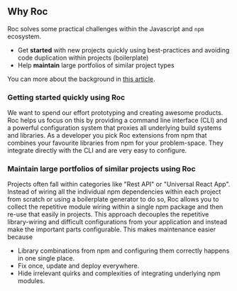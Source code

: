 ## Why Roc

Roc solves some practical challenges within the Javascript and `npm` ecosystem.

- Get **started** with new projects quickly using best-practices and avoiding code duplication within projects (boilerplate)
- Help **maintain** large portfolios of similar project types

You can more about the background in <a href="https://medium.com/@arsovik/rethinking-modern-javascript-development-6aee92b860aa">this article</a>.

### Getting started quickly using Roc

We want to spend our effort prototyping and creating awesome products. Roc helps us focus on this by providing a command line interface (CLI) and a powerful configuration system that proxies all underlying build systems and libraries. As a developer you pick Roc extensions from npm that combines your favourite libraries from npm for your problem-space. They integrate directly with the CLI and are very easy to configure.

### Maintain large portfolios of similar projects using Roc

Projects often fall within categories like "Rest API" or "Universal React App". Instead of wiring all the individual npm dependencies within each project from scratch or using a boilerplate generator to do so, Roc allows you to collect the repetitive module wiring within a single npm package and then re-use that easily in projects. This approach decouples the repetitive library-wiring and difficult configurations from your application and instead make the important parts configurable. This makes maintenance easier because
- Library combinations from npm and configuring them correctly happens in one single place.
- Fix once, update and deploy everywhere.
- Hide irrelevant quirks and complexities of integrating underlying npm modules.
